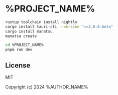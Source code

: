 # %PROJECT_NAME%

```bash
rustup toolchain install nightly
cargo install tauri-cli --version ">=2.0.0-beta"
cargo install manatsu
manatsu create

cd %PROJECT_NAME%
pnpm run dev
```

## License

MIT

Copyright (c) 2024 %AUTHOR_NAME%
